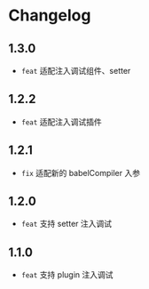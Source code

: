 # Changelog

## 1.3.0
- `feat` 适配注入调试组件、setter

## 1.2.2
- `feat` 适配注入调试插件

## 1.2.1
- `fix` 适配新的 babelCompiler 入参

## 1.2.0

- `feat` 支持 setter 注入调试

## 1.1.0

- `feat` 支持 plugin 注入调试